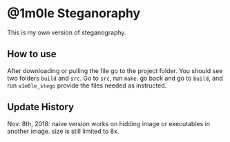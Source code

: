 # @1m0le Steganoraphy
This is my own version of steganography.

## How to use
After downloading or pulling the file go to the project folder. You should see two folders `build` and `src`.
Go to `src`, run `make`.
go back and go to `build`, and run `a1m0le_stego`
provide the files needed as instructed.

## Update History
Nov. 8th, 2018: naive version works on hidding image or executables in another image. size is still limited to 8x.
